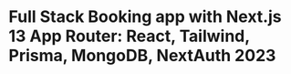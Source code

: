 # Full Stack Booking app with Next.js 13 App Router: React, Tailwind, Prisma, MongoDB, NextAuth 2023
